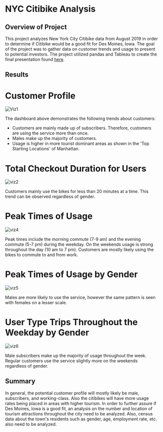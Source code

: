 # NYC Citibike Analysis
## Overview of Project
This project analyzes New York City Citibike data from August 2019 in order to determine if Citibike would be a good fit for Des Moines, Iowa. The goal of the project was to gather data on customer trends and usage to present to potential investors. The project utilized pandas and Tableau to create the final presentation found [here](https://public.tableau.com/views/Citibike_Visualizations/NYCCitibikeVisualizations?:language=en-US&:display_count=n&:origin=viz_share_link). 

## Results
# Customer Profile

![Viz1](https://user-images.githubusercontent.com/57520471/173268265-367d5c33-b31f-41f8-a658-a29c2395cd7e.png)

The dashboard above demonstrates the following trends about customers:
* Customers are mainly made up of subscribers. Therefore, customers are using the service more than once.
* Males make up the majority of customers.
* Usage is higher in more tourist dominant areas as shown in the 'Top Starting Locations' of Manhattan.

# Total Checkout Duration for Users

![viz2](https://user-images.githubusercontent.com/57520471/173268651-dcafb81b-dd56-44c4-82a2-a7f947d1eee3.png)

Customers mainly use the bikes for less than 20 minutes at a time. This trend can be observed regardless of gender.

# Peak Times of Usage

![viz4](https://user-images.githubusercontent.com/57520471/173268921-6e512307-f6dc-4c27-8fb9-7665cb17bee6.png)

Peak times include the morning commute (7-9 am) and the evening commute (5-7 pm) during the weekday. On the weekends usage is strong throughout the day (10 am to 7 pm). Customers are mostly likely using the bikes to commute to and from work. 

# Peak Times of Usage by Gender

![viz5](https://user-images.githubusercontent.com/57520471/173269271-8c82d157-c383-471a-b5a0-365423a3787c.png)

Males are more likely to use the service, however the same pattern is seen with females on a lesser scale. 

# User Type Trips Throughout the Weekday by Gender

![viz6](https://user-images.githubusercontent.com/57520471/173269419-ec1c06f1-2721-4be6-8a55-07e76aeb20d3.png)

Male subscribers make up the majority of usage throughout the week. Regular customers use the service slightly more on the weekends regardless of gender. 

## Summary
In general, the potential customer profile will mostly likely be male, subscribers, and working-class. Also the citibikes will have more usage rates being placed in areas with higher tourism. In order to further assure if Des Moines, Iowa is a good fit, an analysis on the number and location of tourism attractions throughout the city need to be analyzed. Also, census data about the town's residents such as gender, age, employment rate, etc. also need to be analyzed. 
